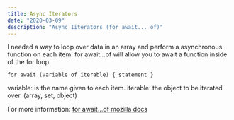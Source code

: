 ```yaml
---
title: Async Iterators 
date: "2020-03-09"
description: "Async Iiterators (for await... of)"
---
```


I needed a way to loop over data in an array and perform a asynchronous function on each item.
for await...of will allow you to await a function inside of the for loop.

`for await (variable of iterable) {
  statement
}
`

variable: is the name given to each item.
iterable: the object to be iterated over. (array, set, object)


For more information:
[for await...of mozilla docs](https://developer.mozilla.org/en-US/docs/Web/JavaScript/Reference/Statements/for-await...of)

